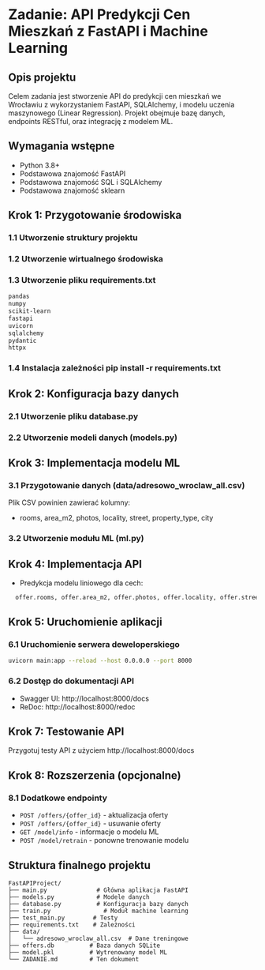 # Zadanie: API Predykcji Cen Mieszkań z FastAPI i Machine Learning

## Opis projektu
Celem zadania jest stworzenie API do predykcji cen mieszkań we Wrocławiu z wykorzystaniem FastAPI, SQLAlchemy, i modelu uczenia maszynowego (Linear Regression). Projekt obejmuje bazę danych, endpoints RESTful, oraz integrację z modelem ML.

## Wymagania wstępne
- Python 3.8+
- Podstawowa znajomość FastAPI
- Podstawowa znajomość SQL i SQLAlchemy
- Podstawowa znajomość sklearn

## Krok 1: Przygotowanie środowiska

### 1.1 Utworzenie struktury projektu

### 1.2 Utworzenie wirtualnego środowiska

### 1.3 Utworzenie pliku requirements.txt
```txt
pandas
numpy
scikit-learn
fastapi
uvicorn
sqlalchemy
pydantic
httpx
```

### 1.4 Instalacja zależności pip install -r requirements.txt
 

## Krok 2: Konfiguracja bazy danych

### 2.1 Utworzenie pliku database.py

### 2.2 Utworzenie modeli danych (models.py)


## Krok 3: Implementacja modelu ML

### 3.1 Przygotowanie danych (data/adresowo_wroclaw_all.csv)
Plik CSV powinien zawierać kolumny:
- rooms, area_m2, photos, locality, street, property_type, city


### 3.2 Utworzenie modułu ML (ml.py)

## Krok 4: Implementacja API
* Predykcja modelu liniowego dla cech:

```python
  offer.rooms, offer.area_m2, offer.photos, offer.locality, offer.street, offer.property_type, offer.city
```

## Krok 5: Uruchomienie aplikacji

### 6.1 Uruchomienie serwera deweloperskiego
```bash
uvicorn main:app --reload --host 0.0.0.0 --port 8000
```

### 6.2 Dostęp do dokumentacji API
- Swagger UI: http://localhost:8000/docs
- ReDoc: http://localhost:8000/redoc

## Krok 7: Testowanie API

Przygotuj testy API z użyciem  http://localhost:8000/docs

## Krok 8: Rozszerzenia (opcjonalne)

### 8.1 Dodatkowe endpointy
- `POST /offers/{offer_id}` - aktualizacja oferty
- `POST /offers/{offer_id}` - usuwanie oferty
- `GET /model/info` - informacje o modelu ML
- `POST /model/retrain` - ponowne trenowanie modelu

## Struktura finalnego projektu
```
FastAPIProject/
├── main.py              # Główna aplikacja FastAPI
├── models.py            # Modele danych
├── database.py          # Konfiguracja bazy danych
├── train.py               # Moduł machine learning
├── test_main.py        # Testy
├── requirements.txt    # Zależności
├── data/
│   └── adresowo_wroclaw_all.csv  # Dane treningowe
├── offers.db          # Baza danych SQLite
├── model.pkl          # Wytrenowany model ML
└── ZADANIE.md         # Ten dokument
```
